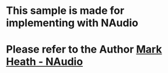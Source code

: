 # This sample is made for implementing with NAudio
# Please refer to the Author [Mark Heath - NAudio](https://github.com/naudio/NAudio)